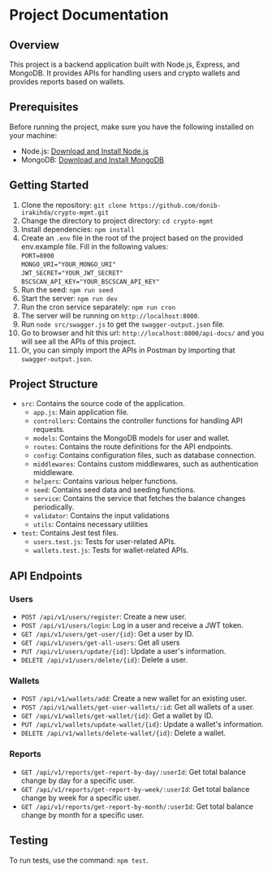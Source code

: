 # Project Documentation

## Overview

This project is a backend application built with Node.js, Express, and MongoDB. It provides APIs for handling users and crypto wallets and provides reports based on wallets.

## Prerequisites

Before running the project, make sure you have the following installed on your machine:

- Node.js: [Download and Install Node.js](https://nodejs.org)
- MongoDB: [Download and Install MongoDB](https://www.mongodb.com/try/download/community)

## Getting Started

1. Clone the repository: `git clone https://github.com/donib-irakihda/crypto-mgmt.git`
2. Change the directory to project directory: `cd crypto-mgmt`
3. Install dependencies: `npm install`
4. Create an `.env` file in the root of the project based on the provided env.example file. Fill in the following values:  
   `PORT=8000`  
   `MONGO_URI="YOUR_MONGO_URI"`  
   `JWT_SECRET="YOUR_JWT_SECRET"`  
   `BSCSCAN_API_KEY="YOUR_BSCSCAN_API_KEY"`
5. Run the seed: `npm run seed`
6. Start the server: `npm run dev`
7. Run the cron service separately: `npm run cron`
8. The server will be running on `http://localhost:8000`.
9. Run `node src/swagger.js` to get the `swagger-output.json` file.
10. Go to browser and hit this url: `http://localhost:8000/api-docs/` and you will see all the APIs of this project.
11. Or, you can simply import the APIs in Postman by importing that `swagger-output.json`.

## Project Structure

- `src`: Contains the source code of the application.
  - `app.js`: Main application file.
  - `controllers`: Contains the controller functions for handling API requests.
  - `models`: Contains the MongoDB models for user and wallet.
  - `routes`: Contains the route definitions for the API endpoints.
  - `config`: Contains configuration files, such as database connection.
  - `middlewares`: Contains custom middlewares, such as authentication middleware.
  - `helpers`: Contains various helper functions.
  - `seed`: Contains seed data and seeding functions.
  - `service`: Contains the service that fetches the balance changes periodically.
  - `validator`: Contains the input validations
  - `utils`: Contains necessary utilities
- `test`: Contains Jest test files.
  - `users.test.js`: Tests for user-related APIs.
  - `wallets.test.js`: Tests for wallet-related APIs.

## API Endpoints

### Users

- `POST /api/v1/users/register`: Create a new user.
- `POST /api/v1/users/login`: Log in a user and receive a JWT token.
- `GET /api/v1/users/get-user/{id}`: Get a user by ID.
- `GET /api/v1/users/get-all-users`: Get all users
- `PUT /api/v1/users/update/{id}`: Update a user's information.
- `DELETE /api/v1/users/delete/{id}`: Delete a user.

### Wallets

- `POST /api/v1/wallets/add`: Create a new wallet for an existing user.
- `POST /api/v1/wallets/get-user-wallets/:id`: Get all wallets of a user.
- `GET /api/v1/wallets/get-wallet/{id}`: Get a wallet by ID.
- `PUT /api/v1/wallets/update-wallet/{id}`: Update a wallet's information.
- `DELETE /api/v1/wallets/delete-wallet/{id}`: Delete a wallet.

### Reports

- `GET /api/v1/reports/get-report-by-day/:userId`: Get total balance change by day for a specific user.
- `GET /api/v1/reports/get-report-by-week/:userId`: Get total balance change by week for a specific user.
- `GET /api/v1/reports/get-report-by-month/:userId`: Get total balance change by month for a specific user.

## Testing

To run tests, use the command: `npm test`.
